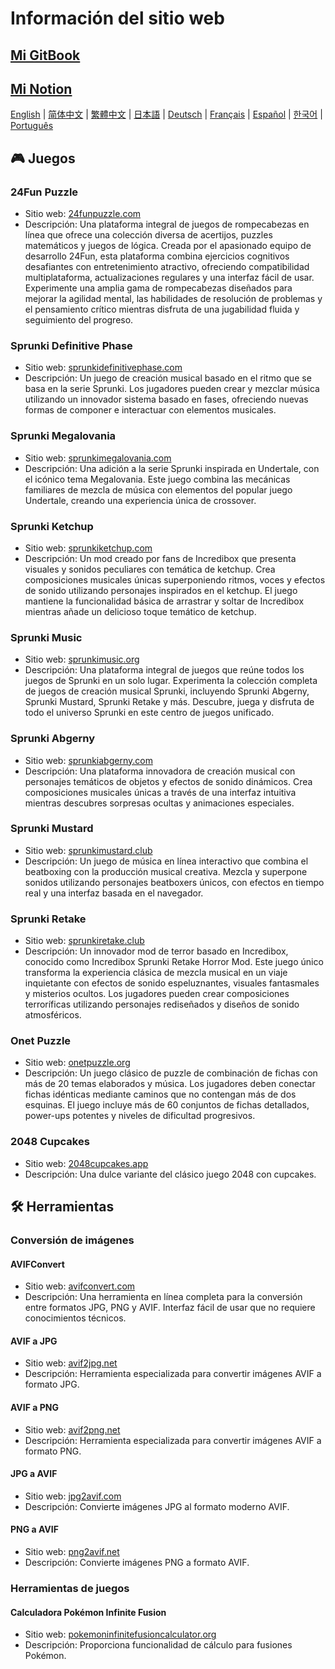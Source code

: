 # Información del sitio web

## [Mi GitBook](https://lynn-3.gitbook.io/lynn)

## [Mi Notion](https://lynn139.notion.site/MySite-15fb0b5cfa458016b389c76be0453e57)

[English](./README.md) | [简体中文](./README_CN.md) | [繁體中文](./README_TW.md) | [日本語](./README_JP.md) | [Deutsch](./README_DE.md) | [Français](./README_FR.md) | [Español](./README_ES.md) | [한국어](./README_KR.md) | [Português](./README_PT.md)

## 🎮 Juegos

### 24Fun Puzzle

- Sitio web: [24funpuzzle.com](https://24funpuzzle.com?utm_source=github)
- Descripción: Una plataforma integral de juegos de rompecabezas en línea que ofrece una colección diversa de acertijos, puzzles matemáticos y juegos de lógica. Creada por el apasionado equipo de desarrollo 24Fun, esta plataforma combina ejercicios cognitivos desafiantes con entretenimiento atractivo, ofreciendo compatibilidad multiplataforma, actualizaciones regulares y una interfaz fácil de usar. Experimente una amplia gama de rompecabezas diseñados para mejorar la agilidad mental, las habilidades de resolución de problemas y el pensamiento crítico mientras disfruta de una jugabilidad fluida y seguimiento del progreso.

### Sprunki Definitive Phase

- Sitio web: [sprunkidefinitivephase.com](https://sprunkidefinitivephase.com?utm_source=github)
- Descripción: Un juego de creación musical basado en el ritmo que se basa en la serie Sprunki. Los jugadores pueden crear y mezclar música utilizando un innovador sistema basado en fases, ofreciendo nuevas formas de componer e interactuar con elementos musicales.

### Sprunki Megalovania

- Sitio web: [sprunkimegalovania.com](https://sprunkimegalovania.com?utm_source=github)
- Descripción: Una adición a la serie Sprunki inspirada en Undertale, con el icónico tema Megalovania. Este juego combina las mecánicas familiares de mezcla de música con elementos del popular juego Undertale, creando una experiencia única de crossover.

### Sprunki Ketchup

- Sitio web: [sprunkiketchup.com](https://sprunkiketchup.com?utm_source=github)
- Descripción: Un mod creado por fans de Incredibox que presenta visuales y sonidos peculiares con temática de ketchup. Crea composiciones musicales únicas superponiendo ritmos, voces y efectos de sonido utilizando personajes inspirados en el ketchup. El juego mantiene la funcionalidad básica de arrastrar y soltar de Incredibox mientras añade un delicioso toque temático de ketchup.

### Sprunki Music

- Sitio web: [sprunkimusic.org](https://sprunkimusic.org?utm_source=github)
- Descripción: Una plataforma integral de juegos que reúne todos los juegos de Sprunki en un solo lugar. Experimenta la colección completa de juegos de creación musical Sprunki, incluyendo Sprunki Abgerny, Sprunki Mustard, Sprunki Retake y más. Descubre, juega y disfruta de todo el universo Sprunki en este centro de juegos unificado.

### Sprunki Abgerny

- Sitio web: [sprunkiabgerny.com](https://sprunkiabgerny.com?utm_source=github)
- Descripción: Una plataforma innovadora de creación musical con personajes temáticos de objetos y efectos de sonido dinámicos. Crea composiciones musicales únicas a través de una interfaz intuitiva mientras descubres sorpresas ocultas y animaciones especiales.

### Sprunki Mustard

- Sitio web: [sprunkimustard.club](https://sprunkimustard.club?utm_source=github)
- Descripción: Un juego de música en línea interactivo que combina el beatboxing con la producción musical creativa. Mezcla y superpone sonidos utilizando personajes beatboxers únicos, con efectos en tiempo real y una interfaz basada en el navegador.

### Sprunki Retake

- Sitio web: [sprunkiretake.club](https://sprunkiretake.club?utm_source=github)
- Descripción: Un innovador mod de terror basado en Incredibox, conocido como Incredibox Sprunki Retake Horror Mod. Este juego único transforma la experiencia clásica de mezcla musical en un viaje inquietante con efectos de sonido espeluznantes, visuales fantasmales y misterios ocultos. Los jugadores pueden crear composiciones terroríficas utilizando personajes rediseñados y diseños de sonido atmosféricos.

### Onet Puzzle

- Sitio web: [onetpuzzle.org](https://onetpuzzle.org?utm_source=github)
- Descripción: Un juego clásico de puzzle de combinación de fichas con más de 20 temas elaborados y música. Los jugadores deben conectar fichas idénticas mediante caminos que no contengan más de dos esquinas. El juego incluye más de 60 conjuntos de fichas detallados, power-ups potentes y niveles de dificultad progresivos.

### 2048 Cupcakes

- Sitio web: [2048cupcakes.app](https://2048cupcakes.app?utm_source=github)
- Descripción: Una dulce variante del clásico juego 2048 con cupcakes.

## 🛠️ Herramientas

### Conversión de imágenes

#### AVIFConvert

- Sitio web: [avifconvert.com](https://avifconvert.com?utm_source=github)
- Descripción: Una herramienta en línea completa para la conversión entre formatos JPG, PNG y AVIF. Interfaz fácil de usar que no requiere conocimientos técnicos.

#### AVIF a JPG

- Sitio web: [avif2jpg.net](https://avif2jpg.net?utm_source=github)
- Descripción: Herramienta especializada para convertir imágenes AVIF a formato JPG.

#### AVIF a PNG

- Sitio web: [avif2png.net](https://avif2png.net?utm_source=github)
- Descripción: Herramienta especializada para convertir imágenes AVIF a formato PNG.

#### JPG a AVIF

- Sitio web: [jpg2avif.com](https://jpg2avif.com?utm_source=github)
- Descripción: Convierte imágenes JPG al formato moderno AVIF.

#### PNG a AVIF

- Sitio web: [png2avif.net](https://png2avif.net?utm_source=github)
- Descripción: Convierte imágenes PNG a formato AVIF.

### Herramientas de juegos

#### Calculadora Pokémon Infinite Fusion

- Sitio web: [pokemoninfinitefusioncalculator.org](https://pokemoninfinitefusioncalculator.org?utm_source=github)
- Descripción: Proporciona funcionalidad de cálculo para fusiones Pokémon.
